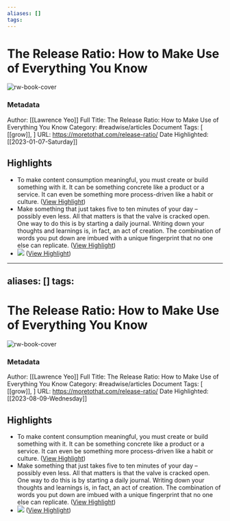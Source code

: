 ```yaml
---
aliases: []
tags:
---
```

# The Release Ratio: How to Make Use of Everything You Know

![rw-book-cover](https://moretothat.com/wp-content/uploads/2019/11/F01-Cycle-in-the-World.png)
### Metadata
Author: [[Lawrence Yeo]]
Full Title: The Release Ratio: How to Make Use of Everything You Know
Category: #readwise/articles
Document Tags: [ [[grow]], ]
URL: https://moretothat.com/release-ratio/
Date Highlighted: [[2023-01-07-Saturday]]

## Highlights
- To make content consumption meaningful, you must create or build something with it. It can be something concrete like a product or a service. It can even be something more process-driven like a habit or culture. ([View Highlight](https://read.readwise.io/read/01gn3qet6rw59hq9anagpsqm7j))
- Make something that just takes five to ten minutes of your day – possibly even less. All that matters is that the valve is cracked open.
  One way to do this is by starting a daily journal. Writing down your thoughts and learnings is, in fact, an act of creation. The combination of words you put down are imbued with a unique fingerprint that no one else can replicate. ([View Highlight](https://read.readwise.io/read/01gn7m7k1ecysbn35ndqkm0ckd))
- ![](https://moretothat.wpenginepowered.com/wp-content/uploads/2019/11/C06-Releasing-a-little-bit.png) ([View Highlight](https://read.readwise.io/read/01gn7m63xgjz1tcss94zc47hm6))
---
aliases: []
tags:
---
# The Release Ratio: How to Make Use of Everything You Know

![rw-book-cover](https://s3-us-west-1.amazonaws.com/moretothat.com/wp-content/uploads/2019/11/05144321/Z02-FB-1200x628.png)
### Metadata
Author: [[Lawrence Yeo]]
Full Title: The Release Ratio: How to Make Use of Everything You Know
Category: #readwise/articles
Document Tags: [ [[grow]], ]
URL: https://moretothat.com/release-ratio/
Date Highlighted: [[2023-08-09-Wednesday]]

## Highlights
- To make content consumption meaningful, you must create or build something with it. It can be something concrete like a product or a service. It can even be something more process-driven like a habit or culture. ([View Highlight](https://read.readwise.io/read/01gn3qet6rw59hq9anagpsqm7j))
- Make something that just takes five to ten minutes of your day – possibly even less. All that matters is that the valve is cracked open.
  One way to do this is by starting a daily journal. Writing down your thoughts and learnings is, in fact, an act of creation. The combination of words you put down are imbued with a unique fingerprint that no one else can replicate. ([View Highlight](https://read.readwise.io/read/01gn7m7k1ecysbn35ndqkm0ckd))
- ![](https://moretothat.wpenginepowered.com/wp-content/uploads/2019/11/C06-Releasing-a-little-bit.png) ([View Highlight](https://read.readwise.io/read/01gn7m63xgjz1tcss94zc47hm6))

